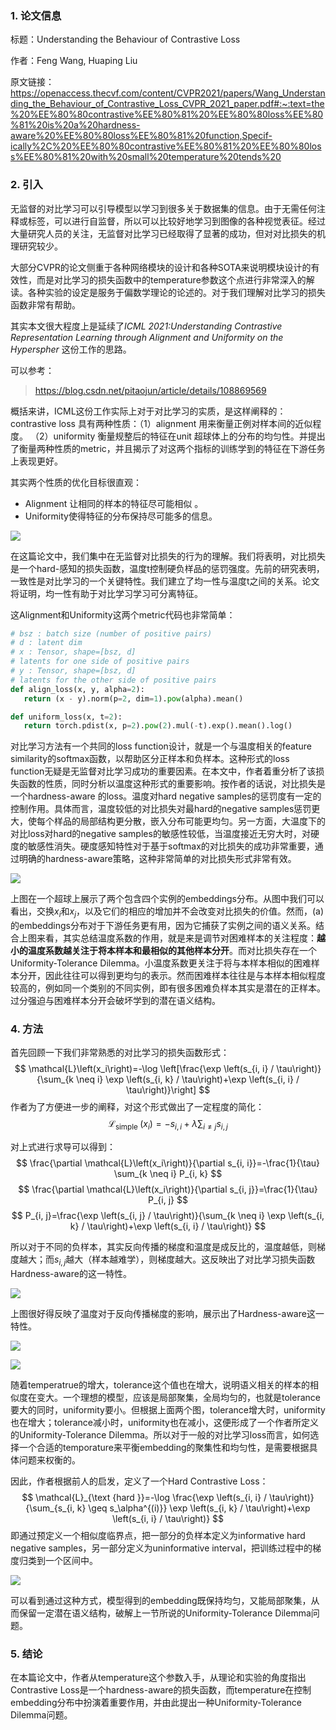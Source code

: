 ### 1. 论文信息

标题：Understanding the Behaviour of Contrastive Loss

作者：Feng Wang, Huaping Liu

原文链接：https://openaccess.thecvf.com/content/CVPR2021/papers/Wang_Understanding_the_Behaviour_of_Contrastive_Loss_CVPR_2021_paper.pdf#:~:text=the%20%EE%80%80contrastive%EE%80%81%20%EE%80%80loss%EE%80%81%20is%20a%20hardness-aware%20%EE%80%80loss%EE%80%81%20function,Specif-ically%2C%20%EE%80%80contrastive%EE%80%81%20%EE%80%80loss%EE%80%81%20with%20small%20temperature%20tends%20

### 2. 引入

无监督的对比学习可以引导模型以学习到很多关于数据集的信息。由于无需任何注释或标签，可以进行自监督，所以可以比较好地学习到图像的各种视觉表征。经过大量研究人员的关注，无监督对比学习已经取得了显著的成功，但对对比损失的机理研究较少。

大部分CVPR的论文侧重于各种网络模块的设计和各种SOTA来说明模块设计的有效性，而是对比学习的损失函数中的temperature参数这个点进行非常深入的解读。各种实验的设定是服务于偏数学理论的论述的。对于我们理解对比学习的损失函数非常有帮助。

其实本文很大程度上是延续了*ICML 2021:Understanding Contrastive Representation Learning through Alignment and Uniformity on the Hyperspher* 这份工作的思路。

可以参考：

> https://blog.csdn.net/pitaojun/article/details/108869569

概括来讲，ICML这份工作实际上对于对比学习的实质，是这样阐释的：contrastive loss 具有两种性质：（1）alignment 用来衡量正例对样本间的近似程度。 （2）uniformity 衡量规整后的特征在unit 超球体上的分布的均匀性。并提出了衡量两种性质的metric，并且揭示了对这两个指标的训练学到的特征在下游任务上表现更好。

其实两个性质的优化目标很直观：

- Alignment 让相同的样本的特征尽可能相似 。
- Uniformity使得特征的分布保持尽可能多的信息。

![](https://img-blog.csdnimg.cn/20200929155225622.png?x-oss-process=image/watermark,type_ZmFuZ3poZW5naGVpdGk,shadow_10,text_aHR0cHM6Ly9ibG9nLmNzZG4ubmV0L3BpdGFvanVu,size_16,color_FFFFFF,t_70#pic_center)

在这篇论文中，我们集中在无监督对比损失的行为的理解。我们将表明，对比损失是一个hard-感知的损失函数，温度t控制硬负样品的惩罚强度。先前的研究表明，一致性是对比学习的一个关键特性。我们建立了均一性与温度t之间的关系。论文将证明，均一性有助于对比学习学习可分离特征。

这Alignment和Uniformity这两个metric代码也非常简单：

```python
# bsz : batch size (number of positive pairs)
# d : latent dim
# x : Tensor, shape=[bsz, d]
# latents for one side of positive pairs
# y : Tensor, shape=[bsz, d]
# latents for the other side of positive pairs
def align_loss(x, y, alpha=2):
   return (x - y).norm(p=2, dim=1).pow(alpha).mean()

def uniform_loss(x, t=2):
   return torch.pdist(x, p=2).pow(2).mul(-t).exp().mean().log()
```

对比学习方法有一个共同的loss function设计，就是一个与温度相关的feature similarity的softmax函数，以帮助区分正样本和负样本。这种形式的loss function无疑是无监督对比学习成功的重要因素。在本文中，作者着重分析了该损失函数的性质，同时分析以温度这种形式的重要影响。按作者的话说，对比损失是一个hardness-aware 的loss。温度对hard negative samples的惩罚度有一定的控制作用。具体而言，温度较低的对比损失对最hard的negative samples惩罚更大，使每个样品的局部结构更分散，嵌入分布可能更均匀。另一方面，大温度下的对比loss对hard的negative samples的敏感性较低，当温度接近无穷大时，对硬度的敏感性消失。硬度感知特性对于基于softmax的对比损失的成功非常重要，通过明确的hardness-aware策略，这种非常简单的对比损失形式非常有效。

![](https://img-blog.csdnimg.cn/ce11cc762a47483bbd8ff7c8677a00e7.png)

上图在一个超球上展示了两个包含四个实例的embeddings分布。从图中我们可以看出，交换$x_{i}$和$x_{j}$，以及它们的相应的增加并不会改变对比损失的价值。然而，(a)的embeddings分布对于下游任务更有用，因为它捕获了实例之间的语义关系。结合上图来看，其实总结温度系数的作用，就是来是调节对困难样本的关注程度：**越小的温度系数越关注于将本样本和最相似的其他样本分开**。而对比损失存在一个Uniformity-Tolerance Dilemma。小温度系数更关注于将与本样本相似的困难样本分开，因此往往可以得到更均匀的表示。然而困难样本往往是与本样本相似程度较高的，例如同一个类别的不同实例，即有很多困难负样本其实是潜在的正样本。过分强迫与困难样本分开会破坏学到的潜在语义结构。

### 4. 方法

首先回顾一下我们非常熟悉的对比学习的损失函数形式：
$$
\mathcal{L}\left(x_i\right)=-\log \left[\frac{\exp \left(s_{i, i} / \tau\right)}{\sum_{k \neq i} \exp \left(s_{i, k} / \tau\right)+\exp \left(s_{i, i} / \tau\right)}\right]
$$
作者为了方便进一步的阐释，对这个形式做出了一定程度的简化：
$$
\mathcal{L}_{\text {simple }}\left(x_i\right)=-s_{i, i}+\lambda \sum_{i \neq j} s_{i, j}
$$


对上式进行求导可以得到：
$$
\frac{\partial \mathcal{L}\left(x_i\right)}{\partial s_{i, i}}=-\frac{1}{\tau} \sum_{k \neq i} P_{i, k}
$$
$$
\frac{\partial \mathcal{L}\left(x_i\right)}{\partial s_{i, j}}=\frac{1}{\tau} P_{i, j}
$$
$$
P_{i, j}=\frac{\exp \left(s_{i, j} / \tau\right)}{\sum_{k \neq i} \exp \left(s_{i, k} / \tau\right)+\exp \left(s_{i, i} / \tau\right)}
$$

所以对于不同的负样本，其实反向传播的梯度和温度是成反比的，温度越低，则梯度越大；而$s_{i,j}$越大（样本越难学），则梯度越大。这反映出了对比学习损失函数Hardness-aware的这一特性。

![](https://img-blog.csdnimg.cn/f1423cca35dd463cabcc0708a4a6f056.png)

上图很好得反映了温度对于反向传播梯度的影响，展示出了Hardness-aware这一特性。

![](https://img-blog.csdnimg.cn/4ba753484b1e4cdbbfb351bf3d88d085.png)

![](https://img-blog.csdnimg.cn/08878986e6f1445097f29d3eecce311c.png)

随着temperatrue的增大，tolerance这个值也在增大，说明语义相关的样本的相似度在变大。一个理想的模型，应该是局部聚集，全局均匀的，也就是tolerance要大的同时，uniformity要小。但根据上面两个图，tolerance增大时，uniformity也在增大；tolerance减小时，uniformity也在减小，这便形成了一个作者所定义的Uniformity-Tolerance Dilemma。所以对于一般的对比学习loss而言，如何选择一个合适的temporature来平衡embedding的聚集性和均匀性，是需要根据具体问题来权衡的。

因此，作者根据前人的启发，定义了一个Hard Contrastive Loss：
$$
\mathcal{L}_{\text {hard }}=-\log \frac{\exp \left(s_{i, i} / \tau\right)}{\sum_{s_{i, k} \geq s_\alpha^{(i)}} \exp \left(s_{i, k} / \tau\right)+\exp \left(s_{i, i} / \tau\right)}
$$
即通过预定义一个相似度临界点，把一部分的负样本定义为informative hard negative samples，另一部分定义为uninformative interval，把训练过程中的梯度归类到一个区间中。

![](https://img-blog.csdnimg.cn/a4a395da73bd4a079da5c7eb6ad5a376.png)

可以看到通过这种方式，模型得到的embedding既保持均匀，又能局部聚集，从而保留一定潜在语义结构，破解上一节所说的Uniformity-Tolerance Dilemma问题。

### 5. 结论

在本篇论文中，作者从temperature这个参数入手，从理论和实验的角度指出Contrastive Loss是一个hardness-aware的损失函数，而temperature在控制embedding分布中扮演着重要作用，并由此提出一种Uniformity-Tolerance Dilemma问题。